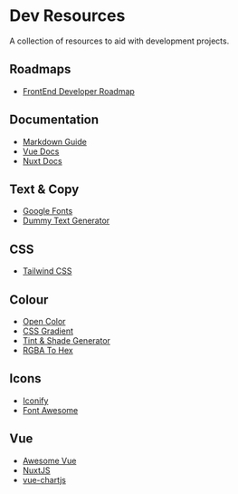 # Dev Resources

A collection of resources to aid with development projects.

## Roadmaps
- [FrontEnd Developer Roadmap](https://roadmap.sh/frontend)

## Documentation
- [Markdown Guide](https://www.markdownguide.org/basic-syntax)
- [Vue Docs](https://vuejs.org/guide/introduction.html)
- [Nuxt Docs](https://nuxt.com/docs)

## Text & Copy
- <a href="https://fonts.google.com" target="_blank">Google Fonts</a>
- <a href="https://www.blindtextgenerator.com/lorem-ipsum" target="_blank">Dummy Text Generator</a>

## CSS
- [Tailwind CSS](https://tailwindcss.com)

## Colour
- <a href="https://yeun.github.io/open-color/" target="_blank">Open Color</a>
- <a href="https://cssgradient.io" target="_blank">CSS Gradient</a>
- [Tint & Shade Generator](https://maketintsandshades.com)
- [RGBA To Hex](https://rgbacolorpicker.com/rgba-to-hex)

## Icons
- <a href="https://iconify.design" target="_blank">Iconify</a>
- <a href="https://fontawesome.com" target="_blank">Font Awesome</a>

## Vue
- [Awesome Vue](https://awesome-vue.js.org/)
- [NuxtJS](https://nuxt.com)
- [vue-chartjs](https://github.com/apertureless/vue-chartjs)

